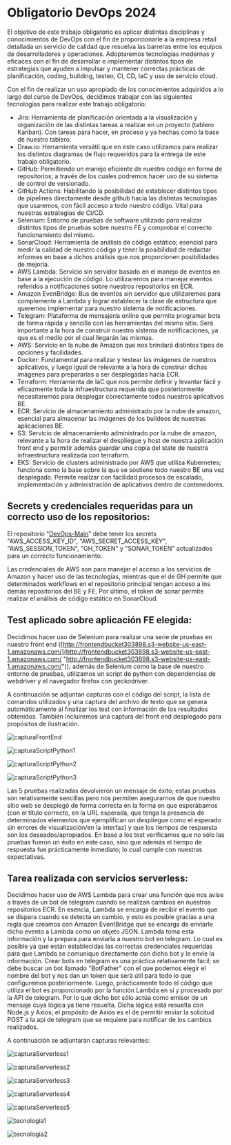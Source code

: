 # Obligatorio DevOps 2024

El objetivo de este trabajo obligatorio es aplicar distintas disciplinas y conocimientos de DevOps con el fin de proporcionarle a la empresa retail detallada un servicio de calidad que resuelva las barreras entre los equipos de desarrolladores y operaciones. Adoptaremos tecnologías modernas y eficaces con el fin de desarrollar e implementar distintos tipos de estrategias que ayuden a impulsar y mantener correctas prácticas de planificación, coding, building, testeo, CI, CD, IaC y uso de servicio cloud.

Con el fin de realizar un uso apropiado de los conocimientos adquiridos a lo largo del curso de DevOps, decidimos trabajar con las siguientes tecnologías para realizar este trabajo obligatorio:


- Jira: Herramienta de planificación orientada a la visualización y organización de las distintas tareas a realizar en un proyecto (tablero Kanban). Con tareas para hacer, en proceso y ya hechas como la base de nuestro tablero. 
- Draw.io: Herramienta versátil que en este caso utilizamos para realizar los distintos diagramas de flujo requeridos para la entrega de este trabajo obligatorio. 
- GitHub: Permitiendo un manejo eficiente de nuestro código en forma de repositorios; a través de los cuales podremos hacer uso de su sistema de control de versionado. 
- GitHub Actions: Habilitando la posibilidad de establecer distintos tipos de pipelines directamente desde github hacia las distintas tecnologías que usaremos, con fácil acceso a todo nuestro código. Vital para nuestras estrategias de CI/CD. 
- Selenium: Entorno de pruebas de software utilizado para realizar distintos tipos de pruebas sobre nuestro FE y comprobar el correcto funcionamiento del mismo.
- SonarCloud: Herramienta de análisis de código estático; esencial para medir la calidad de nuestro código y tener la posibilidad de redactar informes en base a dichos análisis que nos proporcionen posibilidades de mejoría.
- AWS Lambda: Servicio sin servidor basado en el manejo de eventos en base a la ejecución de código. Lo utilizaremos para manejar eventos referidos a notificaciones sobre nuestros repositorios en ECR.
-  Amazon EvenBridge: Bus de eventos sin servidor que utilizaremos para complemente a Lambda y lograr establecer la clase de estructura que queremos implementar para nuestro sistema de notificaciones.
- Telegram: Plataforma de mensajería online que permite programar bots de forma rápida y sencilla con las herramientas del mismo sitio. Será importante a la hora de construir nuestro sistema de notificaciones, ya que es el medio por el cual llegarán las mismas. 
- AWS: Servicio en la nube de Amazon que nos brindará distintos tipos de opciones y facilidades.
- Docker: Fundamental para realizar y testear las imágenes de nuestros aplicativos, y luego igual de relevante a la hora de construir dichas imágenes para prepararlas a ser desplegadas hacia ECR.
- Terraform: Herramienta de IaC que nos permite definir y levantar fácil y eficazmente toda la infraestructura requerida que posteriormente necesitaremos para desplegar correctamente todos nuestros aplicativos BE.
- ECR: Servicio de almacenamiento administrado por la nube de amazon, esencial para almacenar las imágenes de los buildeos de nuestras aplicaciones BE.
- S3: Servicio de almacenamiento administrado por la nube de amazon, relevante a la hora de realizar el despliegue y host de nuestra aplicación front end y permitir además guardar una copia del state de nuestra infraestructura realizada con terraform.
- EKS: Servicio de clusters administrado por AWS que utiliza Kubernetes; funciona como la base sobre la que se sostiene todo nuestro BE una vez desplegado. Permite realizar con facilidad procesos de escalado, implementación y administración de aplicativos dentro de contenedores.


## Secrets y credenciales requeridas para un correcto uso de los repositorios:

El repositorio "[DevOps-Main](https://github.com/FI-ORT-DevOps-305212-303898/DevOps-Main)" debe tener los secrets "AWS_ACCESS_KEY_ID", "AWS_SECRET_ACCESS_KEY", "AWS_SESSION_TOKEN", "GH_TOKEN" y "SONAR_TOKEN" actualizados para un correcto funcionamiento. 

Las credenciales de AWS son para manejar el acceso a los servicios de Amazon y hacer uso de las tecnologías, mientras que el de GH permite que determinados workflows en el repositorio principal tengan acceso a los demás repositorios del BE y FE. Por último, el token de sonar permite realizar el análisis de código estático en SonarCloud.


## Test aplicado sobre aplicación FE elegida:

Decidimos hacer uso de Selenium para realizar una serie de pruebas en nuestro front end ([http://frontendbucket303898.s3-website-us-east-1.amazonaws.com/](http://frontendbucket303898.s3-website-us-east-1.amazonaws.com/ "http://frontendbucket303898.s3-website-us-east-1.amazonaws.com/")); además de Selenium como la base de nuestro entorno de pruebas, utilizamos un script de python con dependencias de webdriver y el navegador firefox con geckodriver.

A continuación se adjuntan capturas con el código del script, la lista de comandos utilizados y una captura del archivo de texto que se genera automáticamente al finalizar los test con información de los resultados obtenidos. También incluiremos una captura del front end desplegado para propósitos de ilustración.

![capturaFrontEnd](Imagenes/CapturaFrontEnd.png)

![capturaScriptPython1](Imagenes/ScriptPython1.png)

![capturaScriptPython2](Imagenes/ScriptPython2.png)

![capturaScriptPython3](Imagenes/ScriptPython3Resultados.png)

Las 5 pruebas realizadas devolvieron un mensaje de éxito; estas pruebas son relativamente sencillas pero nos permiten asegurarnos de que nuestro sitio web se desplegó de forma correcta en la forma en que esperábamos (con el título correcto, en la URL esperada, que tenga la presencia de determinados elementos que ejemplifican un despliegue como el esperado sin errores de visualización/en la interfaz) y que los tiempos de respuesta son los deseados/apropiados. En base a los test verificamos que no sólo las pruebas fueron un éxito en este caso, sino que además el tiempo de respuesta fue prácticamente inmediato; lo cual cumple con nuestras expectativas. 


## Tarea realizada con servicios serverless:

Decidimos hacer uso de AWS Lambda para crear una función que nos avise a través de un bot de telegram cuando se realizan cambios en nuestros repositorios ECR. En esencia, Lambda se encarga de recibir el evento que se dispara cuando se detecta un cambio, y esto es posible gracias a una regla que creamos con Amazon EventBridge que se encarga de enviarle dicho evento a Lambda como un objeto JSON. Lambda toma esta información y la prepara para enviarla a nuestro bot en telegram. Lo cual es posible ya que están establecidas las correctas credenciales requeridas para que Lambda se comunique directamente con dicho bot y le envíe la información.
Crear bots en telegram es una práctica relativamente fácil; se debe buscar un bot llamado "BotFather" con el que podemos elegir el nombre del bot y nos dan un token que será útil para todo lo que configuremos posteriormente. Luego, prácticamente todo el código que utiliza el bot es proporcionado por la función Lambda en sí y procesado por la API de telegram. Por lo que dicho bot sólo actúa como emisor de un mensaje cuya lógica ya tiene resuelta. 
Dicha lógica está resuelta con Node.js y Axios; el propósito de Axios es el de permitir enviar la solicitud POST a la api de telegram que se requiere para notificar de los cambios realizados. 

A continuación se adjuntarán capturas relevantes:

![capturaServerless1](Imagenes/ServerlessFuncionlambda.png)

![capturaServerless2](Imagenes/ServerlessCodigoLambda.png)

![capturaServerless3](Imagenes/ServerlessRuleAlarm.png)

![capturaServerless4](Imagenes/ServerlessFatherBot.png)

![capturaServerless5](Imagenes/ServerlessBot.png)



![tecnologia1](Imagenes/Tecnologia.png)

![tecnologia2](Imagenes/Tecnologia2.png)
